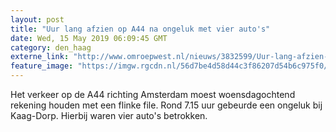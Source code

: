 ```yaml
---
layout: post
title: "Uur lang afzien op A44 na ongeluk met vier auto's"
date: Wed, 15 May 2019 06:09:45 GMT
category: den_haag
externe_link: "http://www.omroepwest.nl/nieuws/3832599/Uur-lang-afzien-op-A44-na-ongeluk-met-vier-auto-s"
feature_image: "https://imgw.rgcdn.nl/56d7be4d58d44c3f86207d54b6c975f0/opener/2156375.jpg"
---
```


Het verkeer op de A44 richting Amsterdam moest woensdagochtend rekening houden met een flinke file. Rond 7.15 uur gebeurde een ongeluk bij Kaag-Dorp. Hierbij waren vier auto's betrokken.
